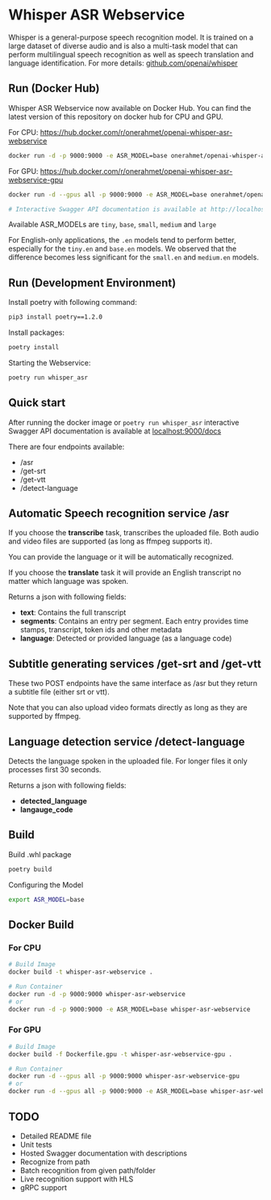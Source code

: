 # Whisper ASR Webservice

Whisper is a general-purpose speech recognition model. It is trained on a large dataset of diverse audio and is also a multi-task model that can perform multilingual speech recognition as well as speech translation and language identification. For more details: [github.com/openai/whisper](https://github.com/openai/whisper/)

## Run (Docker Hub)
Whisper ASR Webservice now available on Docker Hub. You can find the latest version of this repository on docker hub for CPU and GPU.

For CPU: https://hub.docker.com/r/onerahmet/openai-whisper-asr-webservice


```sh
docker run -d -p 9000:9000 -e ASR_MODEL=base onerahmet/openai-whisper-asr-webservice
```

For GPU: https://hub.docker.com/r/onerahmet/openai-whisper-asr-webservice-gpu
```sh
docker run -d --gpus all -p 9000:9000 -e ASR_MODEL=base onerahmet/openai-whisper-asr-webservice-gpu
```
```sh
# Interactive Swagger API documentation is available at http://localhost:9000/docs
```
Available ASR_MODELs are `tiny`, `base`, `small`, `medium` and `large`

For English-only applications, the `.en` models tend to perform better, especially for the `tiny.en` and `base.en` models. We observed that the difference becomes less significant for the `small.en` and `medium.en` models.

## Run (Development Environment)

Install poetry with following command:
```sh
pip3 install poetry==1.2.0
```

Install packages:
```sh
poetry install
```

Starting the Webservice:
```sh
poetry run whisper_asr
```

## Quick start

After running the docker image or `poetry run whisper_asr` interactive Swagger API documentation is available at [localhost:9000/docs](http://localhost:9000/docs)

There are four endpoints available: 
- /asr
- /get-srt
- /get-vtt
- /detect-language


## Automatic Speech recognition service /asr

If you choose the **transcribe** task, transcribes the uploaded file. Both audio and video files are supported (as long as ffmpeg supports it).

You can provide the language or it will be automatically recognized. 

If you choose the **translate** task it will provide an English transcript no matter which language was spoken.

Returns a json with following fields:
- **text**: Contains the full transcript
- **segments**: Contains an entry per segment. Each entry  provides time stamps, transcript, token ids and other metadata
- **language**: Detected or provided language (as a language code)

## Subtitle generating services /get-srt and /get-vtt

These two POST endpoints have the same interface as /asr but they return a subtitle file (either srt or vtt).

Note that you can also upload video formats directly as long as they are supported by ffmpeg.

## Language detection service /detect-language

Detects the language spoken in the uploaded file. For longer files it only processes first 30 seconds.

Returns a json with following fields:
- **detected_language**
- **langauge_code**

## Build

Build .whl package
```sh
poetry build
```

Configuring the Model
```sh
export ASR_MODEL=base
```

## Docker Build
### For CPU
```sh
# Build Image
docker build -t whisper-asr-webservice .

# Run Container
docker run -d -p 9000:9000 whisper-asr-webservice
# or
docker run -d -p 9000:9000 -e ASR_MODEL=base whisper-asr-webservice
```

### For GPU
```sh
# Build Image
docker build -f Dockerfile.gpu -t whisper-asr-webservice-gpu .

# Run Container
docker run -d --gpus all -p 9000:9000 whisper-asr-webservice-gpu
# or
docker run -d --gpus all -p 9000:9000 -e ASR_MODEL=base whisper-asr-webservice-gpu
```

## TODO

* Detailed README file
* Unit tests
* Hosted Swagger documentation with descriptions
* Recognize from path
* Batch recognition from given path/folder
* Live recognition support with HLS
* gRPC support
